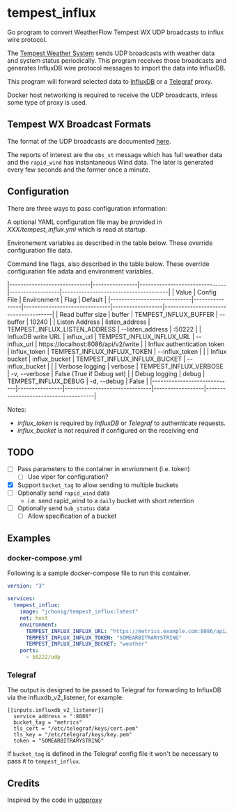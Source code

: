 # tempest_influx

Go program to convert WeatherFlow Tempest WX UDP broadcasts to influx
wire protocol.

The [Tempest Weather
System](https://shop.weatherflow.com/products/tempest) sends UDP
broadcasts with weather data and system status periodically.
This program receives those broadcasts and generates InfluxDB wire
protocol messages to import the data into InfluxDB.

This program will forward selected data to
[InfluxDB](https://www.influxdata.com/) or a
[Telegraf](https://www.influxdata.com/time-series-platform/telegraf/)
proxy.

Docker host networking is required to receive the UDP broadcasts,
inless some type of proxy is used.

## Tempest WX Broadcast Formats

The format of the UDP broadcasts are documented
[here](https://weatherflow.github.io/Tempest/api/udp.html).

The reports of interest are the `obs_st` message which has full
weather data and the `rapid_wind` has instantaneous Wind data.
The later is generated every few seconds and the former once a minute.

## Configuration

There are three ways to pass configuration information:

A optional YAML configuration file may be provided in *XXX/tempest_influx.yml*
which is read at startup.

Environement variables as described in the table below.  These override configuration file data.

Command line flags, also described in the table below.  These override
configuration file adata and environment variables.

|-----------------------------|----------------|-------------------------------|------------------|--------------------------------------|
| Value                       | Config File    | Environment                   | Flag             | Default                              |
|-----------------------------|----------------|-------------------------------|------------------|--------------------------------------|
| Read buffer size            | buffer         | TEMPEST_INFLUX_BUFFER         | --buffer         | 10240                                |
| Listen Address              | listen_address | TEMPEST_INFLUX_LISTEN_ADDRESS | --listen_address | :50222                               |
| InfluxDB write URL          | influx_url     | TEMPEST_INFLUX_INFLUX_URL     | --influx_url     | https://localhost:8086/api/v2/write |
| Influx authentication token | influx_token   | TEMPEST_INFLUX_INFLUX_TOKEN   | --influx_token   |                                      |
| Influx bucket               | influx_bucket  | TEMPEST_INFLUX_INFLUX_BUCKET  | --influx_bucket  |                                      |
| Verbose logging             | verbose        | TEMPEST_INFLUX_VERBOSE        | -v, --verbose    | False (True if Debug set)            |
| Debug logging               | debug          | TEMPEST_INFLUX_DEBUG          | -d, --debug      | False                                |
|-----------------------------|----------------|-------------------------------|------------------|--------------------------------------|

Notes:

   + *influx_token* is required by *InfluxDB* or *Telegraf* to authenticate requests.
   + *influx_bucket* is not required if configured on the receiving end

## TODO

 + [ ] Pass parameters to the container in envrionment (i.e. token)
   + [ ] Use viper for configuration?
 + [X] Support `bucket_tag` to allow sending to multiple buckets
 + [ ] Optionally send `rapid_wind` data
   + i.e. send rapid_wind to a `daily` bucket with short retention
 + [ ] Optionally send `hub_status` data
   + [ ] Allow specification of a bucket

## Examples

### docker-compose.yml

Following is a sample docker-compose file to run this container.

```yaml
version: "3"

services:
  tempest_influx:
	image: "jchonig/tempest_influx:latest"
    net: host
	environment:
	  TEMPEST_INFLUX_INFLUX_URL: "https://metrics.example.com:8086/api/v2/write"
      TEMPEST_INFLUX_INFLUX_TOKEN: "SOMEARBITRARYSTRING"
      TEMPEST_INFLUX_INFLUX_BUCKET: "weather"
    ports:
	  - 50222/udp
```

### Telegraf

The output is designed to be passed to Telegraf for forwarding to
InfluxDB via the influxdb_v2_listener, for example:

```
[[inputs.influxdb_v2_listener]]
  service_address = ":8086"
  bucket_tag = "metrics"
  tls_cert = "/etc/telegraf/keys/cert.pem"
  tls_key = "/etc/telegraf/keys/key.pem"
  token = "SOMEARBITRARYSTRING"
```

If `bucket_tag` is defined in the Telegraf config file it won't be
necessary to pass it to `tempest_influx`.

## Credits

Inspired by the code in [udpproxy](https://github.com/Akagi201/udpproxy)
